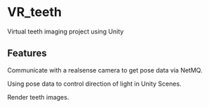 # VR_teeth
Virtual teeth imaging project using Unity

## Features
Communicate with a realsense camera to get pose data via NetMQ.

Using pose data to control direction of light in Unity Scenes.

Render teeth images.
